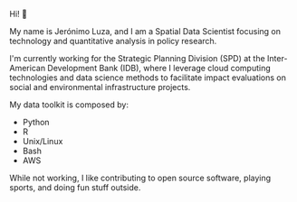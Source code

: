 Hi! 👋

My name is Jerónimo Luza, and I am a Spatial Data Scientist focusing on technology and quantitative analysis in policy research. 

I'm currently working for the Strategic Planning Division (SPD) at the Inter-American Development Bank (IDB), where I leverage cloud computing technologies and data science methods to facilitate impact evaluations on social and environmental infrastructure projects.

My data toolkit is composed by:

- Python
- R
- Unix/Linux
- Bash
- AWS

While not working, I like contributing to open source software, playing sports, and doing fun stuff outside.
